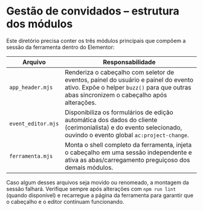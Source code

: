 # Gestão de convidados – estrutura dos módulos

Este diretório precisa conter os três módulos principais que compõem a sessão da ferramenta dentro do Elementor:

| Arquivo | Responsabilidade |
| --- | --- |
| `app_header.mjs` | Renderiza o cabeçalho com seletor de eventos, painel do usuário e painel do evento ativo. Expõe o helper `buzz()` para que outras abas sincronizem o cabeçalho após alterações. |
| `event_editor.mjs` | Disponibiliza os formulários de edição automática dos dados do cliente (cerimonialista) e do evento selecionado, ouvindo o evento global `ac:project-change`. |
| `ferramenta.mjs` | Monta o shell completo da ferramenta, injeta o cabeçalho em uma sessão independente e ativa as abas/carregamento preguiçoso dos demais módulos. |

Caso algum desses arquivos seja movido ou renomeado, a montagem da sessão falhará. Verifique sempre após alterações com `npm run lint` (quando disponível) e recarregue a página da ferramenta para garantir que o cabeçalho e o editor continuam funcionando.
